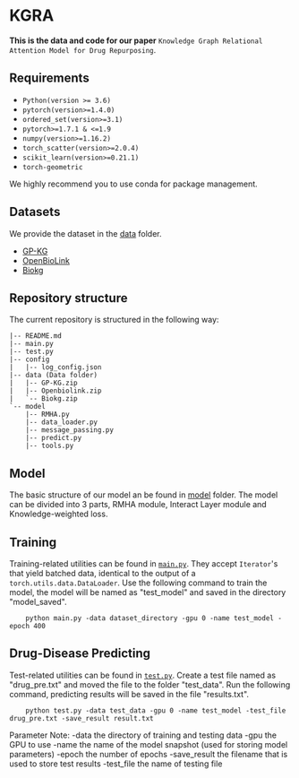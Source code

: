 # KGRA

**This is the data and code for our paper** `Knowledge Graph Relational Attention Model for Drug Repurposing`.

## Requirements
* `Python(version >= 3.6)`
* `pytorch(version>=1.4.0)`
*  `ordered_set(version>=3.1)`
* `pytorch>=1.7.1 & <=1.9`
* `numpy(version>=1.16.2)`
* `torch_scatter(version>=2.0.4)`
* `scikit_learn(version>=0.21.1)`
* `torch-geometric`
  

We highly recommend you to use conda for package management.

## Datasets

We provide the dataset in the [data](data/) folder.

- [GP-KG](data/GP-KG.zip)
- [OpenBioLink](data/Openbiolink.zip)
- [Biokg](data/Biokg.zip)

## Repository structure

The current repository is structured in the following way:
```
|-- README.md
|-- main.py
|-- test.py
|-- config
|   |-- log_config.json
|-- data (Data folder)
|   |-- GP-KG.zip
|   |-- Openbiolink.zip
|   `-- Biokg.zip
`-- model
    |-- RMHA.py
    |-- data_loader.py
    |-- message_passing.py
    |-- predict.py
    |-- tools.py
```

## Model

The basic structure of our model an be found in [model](model/) folder.
The model can be divided into 3 parts, RMHA module, Interact Layer module and Knowledge-weighted loss. 

## Training
Training-related utilities can be found in [`main.py`](main.py). They accept `Iterator`'s that yield batched data,
identical to the output of a `torch.utils.data.DataLoader`. Use the following command to train the model, the model will be named as "test_model" and saved in the directory "model_saved".
```
    python main.py -data dataset_directory -gpu 0 -name test_model -epoch 400
```

## Drug-Disease Predicting
Test-related utilities can be found in [`test.py`](test.py). Create a test file named as "drug_pre.txt" and moved the file to the folder "test_data". Run the following command, predicting results will be saved in the file "results.txt".
```
    python test.py -data test_data -gpu 0 -name test_model -test_file drug_pre.txt -save_result result.txt
```

Parameter Note:
-data the directory of training and testing data
-gpu the GPU to use
-name the name of the model snapshot (used for storing model parameters)
-epoch the number of epochs
-save_result the filename that is used to store test results
-test_file the name of testing file


